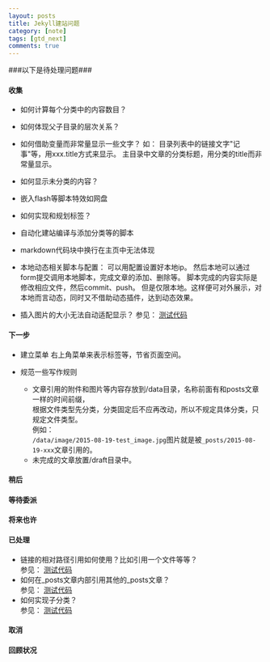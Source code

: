 ```yaml
---
layout: posts
title: Jekyll建站问题
category: [note]
tags: [gtd_next]
comments: true
---
```


###以下是待处理问题###
#### 收集 ####
+ 如何计算每个分类中的内容数目？  
+ 如何体现父子目录的层次关系？
+ 如何借助变量而非常量显示一些文字？
如：
目录列表中的链接文字"记事"等，用xxx.title方式来显示。
主目录中文章的分类标题，用分类的title而非常量显示。

+ 如何显示未分类的内容？
+ 嵌入flash等脚本特效如网盘  
+ 如何实现和规划标签？
+ 自动化建站编译与添加分类等的脚本
+ markdown代码块中换行在主页中无法体现

+ 本地动态相关脚本与配置：
    可以用配置设置好本地ip。
    然后本地可以通过form提交调用本地脚本，完成文章的添加、删除等。
    脚本完成的内容实际是修改相应文件，然后commit、push。
    但是仅限本地。这样便可对外展示，对本地而言​动态，同时又不借助动态插件，达到动态效果。

+ 插入图片的大小无法自动适配显示？
参见：  [测试代码](/others/2015/08/19/test_link.html "2015-08-19-test_link.md")  


#### 下一步 ####
+ 建立菜单
    右上角菜单来表示标签等，节省页面空间。

+ 规范一些写作规则  
  - 文章引用的附件和图片等内容存放到/data目录，名称前面有和posts文章一样的时间前缀，  
  根据文件类型先分类，分类固定后不应再改动，所以不规定具体分类，只规定文件类型。  
  例如：  
  `/data/image/2015-08-19-test_image.jpg`图片就是被`_posts/2015-08-19-xxx`文章引用的。  
  - 未完成的文章放置/draft目录中。  

#### 稍后 ####

#### 等待委派 ####

#### 将来也许 ####

#### 已处理 ####
+ 链接的相对路径引用如何使用？比如引用一个文件等等？  
参见：  [测试代码](/others/2015/08/19/test_link.html "2015-08-19-test_link.md")  
+ 如何在_posts文章内部引用其他的_posts文章？  
参见：  [测试代码](/others/2015/08/19/test_link.html "2015-08-19-test_link.md")  
+ 如何实现子分类？  
参见：  [测试代码](/others/2015/08/19/test_link.html "2015-08-19-test_link.md")

#### 取消 ####

#### 回顾状况 ####
